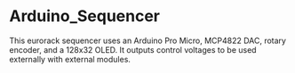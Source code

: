 # Arduino_Sequencer
This eurorack sequencer uses an Arduino Pro Micro, MCP4822 DAC, rotary encoder, and a 128x32 OLED. It outputs control voltages to be used externally with external modules.
